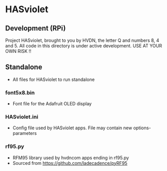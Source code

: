 # HASviolet

## Development (RPi)

Project HASviolet, brought to you by HVDN, the letter Q and numbers 8, 4 and 5. 
All code in this directory is under active development. USE AT YOUR OWN RISK !!

## Standalone
* All files for HASviolet to run standalone

### font5x8.bin
* Font file for the Adafruit OLED display

### HASviolet.ini
* Config file used by HASviolet apps. File may contain new options-parameters

### rf95.py
* RFM95 library used by hvdncom apps ending in rf95.py
* Sourced from https://github.com/ladecadence/pyRF95

